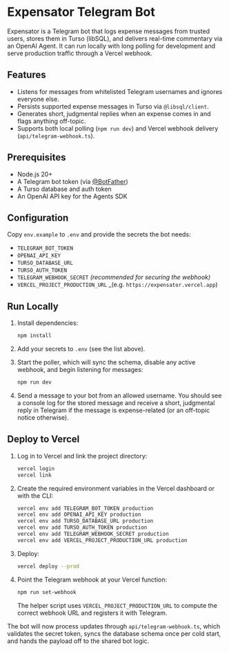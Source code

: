 # Expensator Telegram Bot

Expensator is a Telegram bot that logs expense messages from trusted users, stores them in Turso (libSQL), and delivers real-time commentary via an OpenAI Agent. It can run locally with long polling for development and serve production traffic through a Vercel webhook.

## Features

- Listens for messages from whitelisted Telegram usernames and ignores everyone else.
- Persists supported expense messages in Turso via `@libsql/client`.
- Generates short, judgmental replies when an expense comes in and flags anything off-topic.
- Supports both local polling (`npm run dev`) and Vercel webhook delivery (`api/telegram-webhook.ts`).

## Prerequisites

- Node.js 20+
- A Telegram bot token (via [@BotFather](https://t.me/BotFather))
- A Turso database and auth token
- An OpenAI API key for the Agents SDK

## Configuration

Copy `env.example` to `.env` and provide the secrets the bot needs:

- `TELEGRAM_BOT_TOKEN`
- `OPENAI_API_KEY`
- `TURSO_DATABASE_URL`
- `TURSO_AUTH_TOKEN`
- `TELEGRAM_WEBHOOK_SECRET` _(recommended for securing the webhook)_
- `VERCEL_PROJECT_PRODUCTION_URL` \_(e.g. `https://expensator.vercel.app`)

## Run Locally

1. Install dependencies:

   ```bash
   npm install
   ```

2. Add your secrets to `.env` (see the list above).

3. Start the poller, which will sync the schema, disable any active webhook, and begin listening for messages:

   ```bash
   npm run dev
   ```

4. Send a message to your bot from an allowed username. You should see a console log for the stored message and receive a short, judgmental reply in Telegram if the message is expense-related (or an off-topic notice otherwise).

## Deploy to Vercel

1. Log in to Vercel and link the project directory:

   ```bash
   vercel login
   vercel link
   ```

2. Create the required environment variables in the Vercel dashboard or with the CLI:

   ```bash
   vercel env add TELEGRAM_BOT_TOKEN production
   vercel env add OPENAI_API_KEY production
   vercel env add TURSO_DATABASE_URL production
   vercel env add TURSO_AUTH_TOKEN production
   vercel env add TELEGRAM_WEBHOOK_SECRET production
   vercel env add VERCEL_PROJECT_PRODUCTION_URL production
   ```

3. Deploy:

   ```bash
   vercel deploy --prod
   ```

4. Point the Telegram webhook at your Vercel function:

   ```bash
   npm run set-webhook
   ```

   The helper script uses `VERCEL_PROJECT_PRODUCTION_URL` to compute the correct webhook URL and registers it with Telegram.

The bot will now process updates through `api/telegram-webhook.ts`, which validates the secret token, syncs the database schema once per cold start, and hands the payload off to the shared bot logic.
